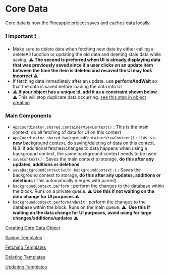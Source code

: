 # Core Data

Core data is how the Pineapple project saves and caches data locally.

### ❗ Important ❗

- Make sure to delete data when fetching new data by either calling a deleteAll function or updating the old data and deleting stale data while saving. ⚠️ ************************************************The second is preferred when UI is already displaying data that was previously saved since if a user clicks on an update item between the time the item is deleted and resaved the UI may look incorrect ⚠️************************************************
- If fetching data immediately after an update, use **performAndWait** so that the data is saved before loading the data into UI
- ⚠️ **If your object has a unique id, add it as a constraint shown below ⚠️** This will stop duplicate data occurring. [see this step in object creation](https://github.com/keyfa/sample-code/blob/main/Documentation/Core%20Data/Creating%20Core%20Data%20Object%20217ba3086836451c888bdbdbb7e14696.md)

### Main Components

- `AppCoordinator.shared.containerViewContext()` : This is the main context, do all fetching of data for UI on this context
- `AppCoordinator.shared.backgroundContainerViewContext()` : This is a **new** background context, do saving/deleting of data on this context. N.B. if additional fetches/changes to data happens when using a background context, the same background context needs to be used
- `saveContext()` : Saves the main context to storage, **do this after any updates, additions or deletions**
- `saveBackgroundContext(with backgroundContext:)` : Saves the background context to storage, **do this after any updates, additions or deletions** (This automatically merges with parent)
- `backgroundContext.perform` : perform the changes to the database within the block. Runs on a private queue. ⚠️ **Use this if not waiting on the data change for UI purposes** ⚠️
- `backgroundContext.performAndWait` : perform the changes to the database within the block. Runs on the main queue. ⚠️  **Use this if waiting on the data change for UI purposes, avoid using for large changes/additions/updates** ⚠️

[Creating Core Data Object](https://github.com/keyfa/sample-code/blob/main/Documentation/Core%20Data/Creating%20Core%20Data%20Object%20217ba3086836451c888bdbdbb7e14696.md)

[Saving Templates](https://github.com/keyfa/sample-code/blob/main/Documentation/Core%20Data/Saving%20Templates%20d45bafc00b924998946e8107c8bd8e92.md)

[Fetching Templates](https://github.com/keyfa/sample-code/blob/main/Documentation/Core%20Data/Fetching%20Templates%2040b91e091b444510a6aa4ae0a5c19273.md)

[Deleting Templates](https://github.com/keyfa/sample-code/blob/main/Documentation/Core%20Data/Deleting%20Templates%20fb139675d95047139e06ceeca4e5ba14.md)

[Updating Templates](https://github.com/keyfa/sample-code/blob/main/Documentation/Core%20Data/Updating%20Templates%20e888226f569443ffbddfe6f1ee1157c2.md)
